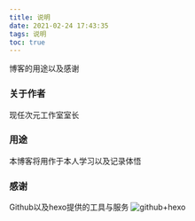 ```yaml
---
title: 说明
date: 2021-02-24 17:43:35
tags: 说明
toc: true
---
```

博客的用途以及感谢
<!-- more -->
### 关于作者
现任次元工作室室长

### 用途
本博客将用作于本人学习以及记录体悟

### 感谢
Github以及hexo提供的工具与服务
![github+hexo](http://miaobuao.github.io/pic/说明/001.jpg)
